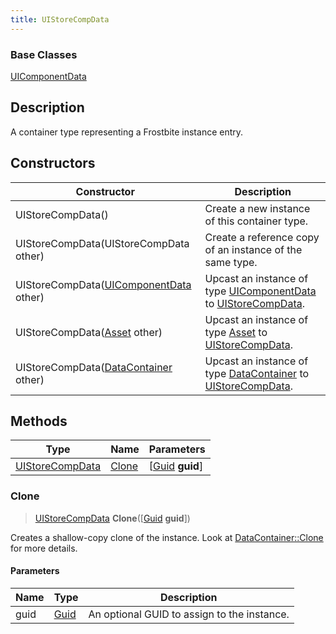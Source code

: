```yaml
---
title: UIStoreCompData
---
```

### Base Classes

[UIComponentData](UIComponentData)

## Description

A container type representing a Frostbite instance entry.

## Constructors

| Constructor                                                                | Description                                                                                                           |
| -------------------------------------------------------------------------- | --------------------------------------------------------------------------------------------------------------------- |
| UIStoreCompData()                                                          | Create a new instance of this container type.                                                                         |
| UIStoreCompData(UIStoreCompData other)                                     | Create a reference copy of an instance of the same type.                                                              |
| UIStoreCompData([UIComponentData](UIComponentData) other)                  | Upcast an instance of type [UIComponentData](UIComponentData) to [UIStoreCompData](UIStoreCompData).                  |
| UIStoreCompData([Asset](Asset) other)                                      | Upcast an instance of type [Asset](Asset) to [UIStoreCompData](UIStoreCompData).                                      |
| UIStoreCompData([DataContainer](/vext/ref/shared/class/datacontainer) other) | Upcast an instance of type [DataContainer](/vext/ref/shared/class/datacontainer) to [UIStoreCompData](UIStoreCompData). |

## Methods

| Type                               | Name            | Parameters                                     |
| ---------------------------------- | --------------- | ---------------------------------------------- |
| [UIStoreCompData](UIStoreCompData) | [Clone](#clone) | \[[Guid](/vext/ref/shared/class/guid) **guid**\] |

### Clone

> [UIStoreCompData](UIStoreCompData) **Clone**(\[[Guid](/vext/ref/shared/class/guid) **guid**\])

Creates a shallow-copy clone of the instance. Look at [DataContainer::Clone](/vext/ref/shared/class/datacontainer#clone) for more details.

#### Parameters

| Name | Type         | Description                                 |
| ---- | ------------ | ------------------------------------------- |
| guid | [Guid](Guid) | An optional GUID to assign to the instance. |
